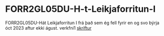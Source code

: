 # FORR2GL05DU-H-t-Leikjaforritun-I
FORR2GL05DU-Hát Leikjaforritun I frá það sem ég fell fyrir en og svo býrja óct 2023 aftur ekki águst.
verkfni1
[skriftur](skriftur)
